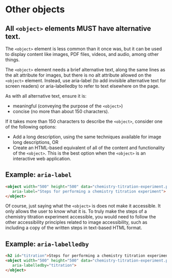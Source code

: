 # Other objects

## All `<object>` elements MUST have alternative text.

The `<object>` element is less common than it once was, but it can be used to display content like images, PDF files, videos, and audio, among other things. 

The `<object>` element needs a brief alternative text, along the same lines as the alt attribute for images, but there is no alt attribute allowed on the `<object>` element. Instead, use aria-label (to add invisible alternative text for screen readers) or aria-labelledby to refer to text elsewhere on the page.

As with all alternative text, ensure it is:

- meaningful (conveying the purpose of the `<object>`)
- concise (no more than about 150 characters).

If it takes more than 150 characters to describe the `<object>`, consider one of the following options:

- Add a long description, using the same techniques available for image long descriptions, OR
- Create an HTML-based equivalent of all of the content and functionality of the `<object>`. This is the best option when the `<object>` is an interactive web application.

## Example: `aria-label`

```html
<object width="500" height="500" data="chemistry-titration-experiment.png"
   aria-label="Steps for performing a chemistry titration experiment">
</object>
```

Of course, just saying what the `<object>` is does not make it accessible. It only allows the user to know what it is. To truly make the steps of a chemistry titration experiment accessible, you would need to follow the other accessibility principles related to image accessibility, such as including a copy of the written steps in text-based HTML format.

## Example: `aria-labelledby`

```html
<h2 id="titration">Steps for performing a chemistry titration experiment"</h2>
<object width="500" height="500" data="chemistry-titration-experiment.png"
   aria-labelledby="titration">
</object>
```
